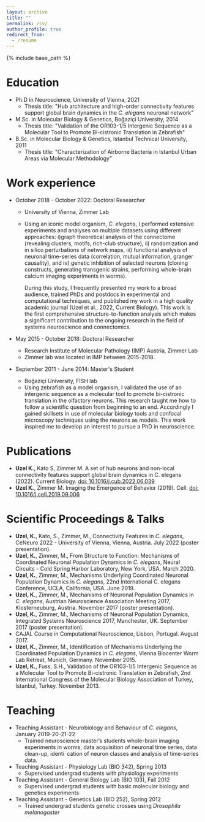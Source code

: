 ```yaml
---
layout: archive
title: ""
permalink: /cv/
author_profile: true
redirect_from:
  - /resume
---
```


{% include base_path %}

Education
======
* Ph.D in Neuroscience, University of Vienna, 2021
  * Thesis title: "Hub architecture and high-order connectivity features support global brain dynamics in the _C. elegans_ neuronal network"
* M.Sc. in Molecular Biology & Genetics, Boğaziçi University, 2014
  * Thesis title: "Validation of the OR103-1/5 Intergenic Sequence as a Molecular Tool to Promote Bi-cistronic Translation in Zebrafish"
* B.Sc. in Molecular Biology & Genetics, Istanbul Technical University, 2011
  * Thesis title: "Characterization of Airborne Bacteria in Istanbul Urban Areas via Molecular Methodology"

Work experience
======
* October 2018 - October 2022: Doctoral Researcher
  * University of Vienna, Zimmer Lab
  * Using an iconic model organism, _C. elegans_, I performed extensive experiments and analyses on multiple datasets using different approaches: i)graph theoretical analysis of the connectome (revealing clusters, motifs, rich-club structure), ii) randomization and in silico perturbations of network maps, iii) functional analysis of neuronal time-series data (correlation, mutual information, granger causality), and iv) genetic inhibition of selected neurons (cloning constructs, generating transgenic strains, performing whole-brain calcium imaging experiments in worms). 
    
    During this study, I frequently presented my work to a broad audience, trained PhDs and postdocs in experimental and computational techniques, and published my work in a high quality academic journal (Uzel et al., 2022, Current Biology). This work is the first comprehensive structure-to-function analysis which makes a significant contribution to the ongoing research in the field of systems neuroscience and connectomics.

* May 2015 - October 2018: Doctoral Researcher
  * Research Institute of Molecular Pathology (IMP) Austria, Zimmer Lab
  * Zimmer lab was located in IMP between 2015-2018.

* September 2011 - June 2014: Master's Student
  * Boğaziçi University, FISH lab
  * Using zebrafish as a model organism, I validated the use of an intergenic sequence as a molecular tool to promote bi-cistronic translation in the olfactory neurons. This research taught me how to follow a scientific question from beginning to an end. Accordingly I gained skillsets in use of molecular biology tools and confocal microscopy techniques using the neurons as models. This work inspired me to develop an interest to pursue a PhD in neuroscience.
  
Publications
====== 
* **Uzel K.**, Kato S, Zimmer M. A set of hub neurons and non-local connectivity features support global brain dynamics in C. elegans (2022). Current Biology.
[doi: 10.1016/j.cub.2022.06.039](https://doi.org/10.1016/j.cub.2022.06.039)
* **Uzel K.**, Zimmer M. Imaging the Emergence of Behavior (2019). Cell. [doi: 10.1016/j.cell.2019.09.006](https://doi.org/10.1016/j.cell.2019.09.006)

Scientific Proceedings & Talks
====== 
* **Uzel, K.**, Kato, S., Zimmer, M., Connectivity Features in _C. elegans_, CeNeuro 2022 - University of Vienna, Vienna, Austria. July 2022 (poster presentation).
* **Uzel, K.**, Zimmer, M., From Structure to Function: Mechanisms of Coordinated Neuronal Population Dynamics in _C. elegans_, Neural Circuits - Cold Spring Harbor Laboratory, New York, USA. March 2020.
* **Uzel, K.**, Zimmer, M., Mechanisms Underlying Coordinated Neuronal Population Dynamics in _C. elegans_, 22nd International C. elegans Conference, UCLA, California, USA. June 2019.
* **Uzel, K.**, Zimmer, M., Mechanisms of Neuronal Population Dynamics in _C. elegans_, Austrian Neuroscience Association Meeting 2017, Klosterneuburg, Austria. November 2017 (poster presentation).
* **Uzel, K.**, Zimmer, M., Mechanisms of Neuronal Population Dynamics, Integrated Systems Neuroscience 2017, Manchester, UK. September 2017 (poster presentation).
* CAJAL Course in Computational Neuroscience, Lisbon, Portugal. August 2017.
* **Uzel, K.**, Zimmer, M., Identification of Mechanisms Underlying the Coordinated Population Dynamics in _C. elegans_, Vienna Biocenter Worm Lab Retreat, Munich, Germany. November 2015.
* **Uzel, K.**, Fuss, S.H., Validation of the OR103-1/5 Intergenic Sequence as a Molecular Tool to Promote Bi-cistronic Translation in Zebrafish, 2nd International Congress of the Molecular Biology Association of Turkey, Istanbul, Turkey. November 2013.

Teaching
======
* Teaching Assistant - Neurobiology and Behaviour of _C. elegans_, January 2019-20-21-22
  * Trained neuroscience master’s students whole-brain imaging experiments in worms, data acquisition of neuronal time series, data clean-up, identi cation of neuron classes and analysis of time-series data.
* Teaching Assistant - Physiology Lab (BIO 342), Spring 2013
  * Supervised undergrad students with physiology experiments
* Teaching Assistant - General Biology Lab (BIO 103), Fall 2012
  * Supervised undergrad students with basic molecular biology
and genetics experiments
* Teaching Assistant - Genetics Lab (BIO 252), Spring 2012
  * Trained undergrad students genetic crosses using _Drosophila melanogaster_

